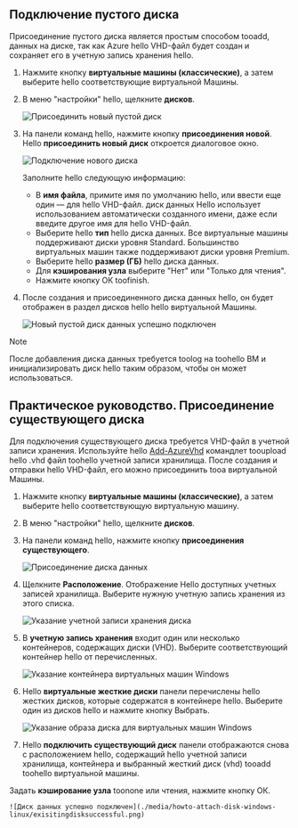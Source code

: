 


## <a name="attach-an-empty-disk"></a>Подключение пустого диска
Присоединение пустого диска является простым способом tooadd, данных на диске, так как Azure hello VHD-файл будет создан и сохраняет его в учетную запись хранения hello.

1. Нажмите кнопку **виртуальные машины (классические)**, а затем выберите hello соответствующие виртуальной Машины.

2. В меню "настройки" hello, щелкните **дисков**.

   ![Присоединить новый пустой диск](./media/howto-attach-disk-windows-linux/menudisksattachnew.png)

3. На панели команд hello, нажмите кнопку **присоединения новой**.  
    Hello **присоединить новый диск** откроется диалоговое окно.

    ![Подключение нового диска](./media/howto-attach-disk-windows-linux/newdiskdetail.png)

    Заполните hello следующую информацию:
    - В **имя файла**, примите имя по умолчанию hello, или ввести еще один — для hello VHD-файл. диск данных Hello использует использованием автоматически созданного имени, даже если введите другое имя для hello VHD-файл.
    - Выберите hello **тип** hello диска данных. Все виртуальные машины поддерживают диски уровня Standard. Большинство виртуальных машин также поддерживают диски уровня Premium.
    - Выберите hello **размер (ГБ)** hello диска данных.
    - Для **кэширования узла** выберите "Нет" или "Только для чтения".
    - Нажмите кнопку ОК toofinish.

4. После создания и присоединенного диска данных hello, он будет отображен в раздел дисков hello hello виртуальной Машины.

   ![Новый пустой диск данных успешно подключен](./media/howto-attach-disk-windows-linux/newdiskemptysuccessful.png)

> [!NOTE]
> После добавления диска данных требуется toolog на toohello ВМ и инициализировать диск hello таким образом, чтобы он может использоваться.

## <a name="how-to-attach-an-existing-disk"></a>Практическое руководство. Присоединение существующего диска
Для подключения существующего диска требуется VHD-файл в учетной записи хранения. Используйте hello [Add-AzureVhd](https://msdn.microsoft.com/library/azure/dn495173.aspx) командлет tooupload hello .vhd файл toohello учетной записи хранилища. После создания и отправки hello VHD-файл, его можно присоединить tooa виртуальной Машины.

1. Нажмите кнопку **виртуальные машины (классические)**, а затем выберите hello соответствующую виртуальную машину.

2. В меню "настройки" hello, щелкните **дисков**.

3. На панели команд hello, нажмите кнопку **присоединения существующего**.

    ![Присоединение диска данных](./media/howto-attach-disk-windows-linux/menudisksattachexisting.png)

4. Щелкните **Расположение**. Отображение Hello доступных учетных записей хранилища. Выберите нужную учетную запись хранения из этого списка.

    ![Указание учетной записи хранения диска](./media/howto-attach-disk-windows-linux/existdiskstorageaccounts.png)

5. В **учетную запись хранения** входит один или несколько контейнеров, содержащих диски (VHD). Выберите соответствующий контейнер hello от перечисленных.

    ![Указание контейнера виртуальных машин Windows](./media/howto-attach-disk-windows-linux/existdiskcontainers.png)

6. Hello **виртуальные жесткие диски** панели перечислены hello жестких дисков, которые содержатся в контейнере hello. Выберите один из дисков hello и нажмите кнопку Выбрать.

    ![Указание образа диска для виртуальных машин Windows](./media/howto-attach-disk-windows-linux/existdiskvhds.png)

7. Hello **подключить существующий диск** панели отображаются снова с расположением hello, содержащий hello учетной записи хранилища, контейнера и выбранный жесткий диск (vhd) tooadd toohello виртуальной машины.

  Задать **кэширование узла** toonone или чтения, нажмите кнопку ОК.

    ![Диск данных успешно подключен](./media/howto-attach-disk-windows-linux/exisitingdisksuccessful.png)
